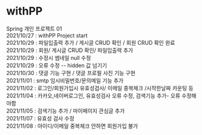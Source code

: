 # withPP
Spring 개인 프로젝트 01<br>
2021/10/27 :  withPP Project start<br>
2021/10/29 : 파일입출력 추가 / 게시글 CRUD 확인 / 회원 CRUD 확인 완료<br>
2021/10/29 : 회원/ 게시글 CRUD 확인/ 파일입출력 추가<br>
2021/10/29 : 수정시 썸네일 null 수정<br>
2021/10/29 : 오류 수정 -- hidden 값 넘기기<br>
2021/10/30 : 댓글 기능 구현 / 댓글 프로필 사진 기능 구현<br>
2021/11/01 : smtp 임시비밀번호/문의메일 기능 추가<br>
2021/11/02 : 로그인/회원가입시 유효성검사/ 이메일 중복체크 /시작한날짜 카운팅 등 <br>
2021/11/04 : 카카오,네이버로그인, 유효성검사 오류 수정, 검색기능 추가- 오류 수정해야함<br>
2021/11/05 : 검색기능 추가 / 마이페이지 관심글 추가<br>
2021/11/07 : 유효성 검사 수정<br>
2021/11/08 : 아이디/이메일 중복체크 안하면 회원가입 불가<br>
